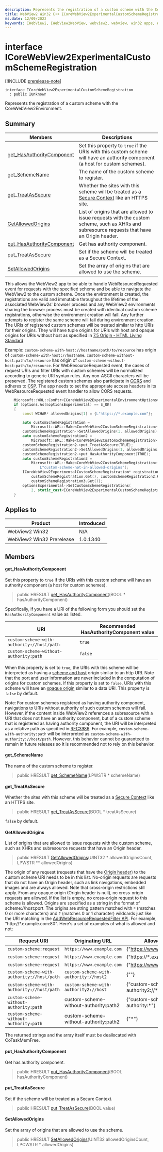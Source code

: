 ```yaml
---
description: Represents the registration of a custom scheme with the CoreWebView2Environment.
title: WebView2 Win32 C++ ICoreWebView2ExperimentalCustomSchemeRegistration
ms.date: 12/09/2022
keywords: IWebView2, IWebView2WebView, webview2, webview, win32 apps, win32, edge, ICoreWebView2, ICoreWebView2Controller, browser control, edge html, ICoreWebView2ExperimentalCustomSchemeRegistration
---
```


# interface ICoreWebView2ExperimentalCustomSchemeRegistration

[!INCLUDE [prerelease-note](../includes/prerelease-note.md)]

```
interface ICoreWebView2ExperimentalCustomSchemeRegistration
  : public IUnknown
```

Represents the registration of a custom scheme with the CoreWebView2Environment.

## Summary

 Members                        | Descriptions
--------------------------------|---------------------------------------------
[get_HasAuthorityComponent](#get_hasauthoritycomponent) | Set this property to `true` if the URIs with this custom scheme will have an authority component (a host for custom schemes).
[get_SchemeName](#get_schemename) | The name of the custom scheme to register.
[get_TreatAsSecure](#get_treatassecure) | Whether the sites with this scheme will be treated as a [Secure Context](https://developer.mozilla.org/docs/Web/Security/Secure_Contexts) like an HTTPS site.
[GetAllowedOrigins](#getallowedorigins) | List of origins that are allowed to issue requests with the custom scheme, such as XHRs and subresource requests that have an Origin header.
[put_HasAuthorityComponent](#put_hasauthoritycomponent) | Get has authority component.
[put_TreatAsSecure](#put_treatassecure) | Set if the scheme will be treated as a Secure Context.
[SetAllowedOrigins](#setallowedorigins) | Set the array of origins that are allowed to use the scheme.

This allows the WebView2 app to be able to handle WebResourceRequested event for requests with the specified scheme and be able to navigate the WebView2 to the custom scheme. Once the environment is created, the registrations are valid and immutable throughout the lifetime of the associated WebView2s' browser process and any WebView2 environments sharing the browser process must be created with identical custom scheme registrations, otherwise the environment creation will fail. Any further attempts to register the same scheme will fail during environment creation. The URIs of registered custom schemes will be treated similar to http URIs for their origins. They will have tuple origins for URIs with host and opaque origins for URIs without host as specified in [7.5 Origin - HTML Living Standard](https://html.spec.whatwg.org/multipage/origin.html)

Example: `custom-scheme-with-host://hostname/path/to/resource` has origin of `custom-scheme-with-host://hostname`. `custom-scheme-without-host:path/to/resource` has origin of `custom-scheme-without-host:path/to/resource`. For WebResourceRequested event, the cases of request URIs and filter URIs with custom schemes will be normalized according to generic URI syntax rules. Any non-ASCII characters will be preserved. The registered custom schemes also participate in [CORS](https://developer.mozilla.org/docs/Web/HTTP/CORS) and adheres to [CSP](https://developer.mozilla.org/docs/Web/HTTP/CSP). The app needs to set the appropriate access headers in its WebResourceRequested event handler to allow CORS requests. 
```cpp
    Microsoft::WRL::ComPtr<ICoreWebView2ExperimentalEnvironmentOptions> optionsExperimental;
    if (options.As(&optionsExperimental) == S_OK)
    {
        const WCHAR* allowedOrigins[1] = {L"https://*.example.com"};

        auto customSchemeRegistration =
            Microsoft::WRL::Make<CoreWebView2CustomSchemeRegistration>(L"custom-scheme");
        customSchemeRegistration->SetAllowedOrigins(1, allowedOrigins);
        auto customSchemeRegistration2 =
            Microsoft::WRL::Make<CoreWebView2CustomSchemeRegistration>(L"wv2rocks");
        customSchemeRegistration2->put_TreatAsSecure(TRUE);
        customSchemeRegistration2->SetAllowedOrigins(1, allowedOrigins);
        customSchemeRegistration2->put_HasAuthorityComponent(TRUE);
        auto customSchemeRegistration3 =
            Microsoft::WRL::Make<CoreWebView2CustomSchemeRegistration>(
                L"custom-scheme-not-in-allowed-origins");
        ICoreWebView2ExperimentalCustomSchemeRegistration* registrations[3] = {
            customSchemeRegistration.Get(), customSchemeRegistration2.Get(),
            customSchemeRegistration3.Get()};
        optionsExperimental->SetCustomSchemeRegistrations(
            2, static_cast<ICoreWebView2ExperimentalCustomSchemeRegistration**>(registrations));
    }
```

## Applies to

Product                         | Introduced
--------------------------------|---------------------------------------------
WebView2 Win32            |    N/A
WebView2 Win32 Prerelease |    1.0.1340

## Members

#### get_HasAuthorityComponent

Set this property to `true` if the URIs with this custom scheme will have an authority component (a host for custom schemes).

> public HRESULT [get_HasAuthorityComponent](#get_hasauthoritycomponent)(BOOL * hasAuthorityComponent)

Specifically, if you have a URI of the following form you should set the `HasAuthorityComponent` value as listed.

URI   |Recommended HasAuthorityComponent value
--------- | ---------
`custom-scheme-with-authority://host/path`|`true`
`custom-scheme-without-authority:path`|`false`

When this property is set to `true`, the URIs with this scheme will be interpreted as having a [scheme and host](https://html.spec.whatwg.org/multipage/origin.html#concept-origin-tuple) origin similar to an http URI. Note that the port and user information are never included in the computation of origins for custom schemes. If this property is set to `false`, URIs with this scheme will have an [opaque origin](https://html.spec.whatwg.org/multipage/origin.html#concept-origin-opaque) similar to a data URI. This property is `false` by default.

Note: For custom schemes registered as having authority component, navigations to URIs without authority of such custom schemes will fail. However, if the content inside WebView2 references a subresource with a URI that does not have an authority component, but of a custom scheme that is registered as having authority component, the URI will be interpreted as a relative path as specified in [RFC3986](https://www.rfc-editor.org/rfc/rfc3986). For example, `custom-scheme-with-authority:path` will be interpreted as `custom-scheme-with-authority://host/path`. However, this behavior cannot be guaranteed to remain in future releases so it is recommended not to rely on this behavior.

#### get_SchemeName

The name of the custom scheme to register.

> public HRESULT [get_SchemeName](#get_schemename)(LPWSTR * schemeName)

#### get_TreatAsSecure

Whether the sites with this scheme will be treated as a [Secure Context](https://developer.mozilla.org/docs/Web/Security/Secure_Contexts) like an HTTPS site.

> public HRESULT [get_TreatAsSecure](#get_treatassecure)(BOOL * treatAsSecure)

`false` by default.

#### GetAllowedOrigins

List of origins that are allowed to issue requests with the custom scheme, such as XHRs and subresource requests that have an Origin header.

> public HRESULT [GetAllowedOrigins](#getallowedorigins)(UINT32 * allowedOriginsCount, LPWSTR ** allowedOrigins)

The origin of any request (requests that have the [Origin header](https://developer.mozilla.org/docs/Web/HTTP/Headers/Origin)) to the custom scheme URI needs to be in this list. No-origin requests are requests that do not have an Origin header, such as link navigations, embedded images and are always allowed. Note that cross-origin restrictions still apply. From any opaque origin (Origin header is null), no cross-origin requests are allowed. If the list is empty, no cross-origin request to this scheme is allowed. Origins are specified as a string in the format of scheme://host:port. The origins are string pattern matched with `*` (matches 0 or more characters) and `?` (matches 0 or 1 character) wildcards just like the URI matching in the [AddWebResourceRequestedFilter API](/dotnet/api/microsoft.web.webview2.core.corewebview2.addwebresourcerequestedfilter). For example, "http://*.example.com:80". Here's a set of examples of what is allowed and not:

Request URI   |Originating URL   |AllowedOrigins   |Allowed
--------- | --------- | --------- | ---------
`custom-scheme:request`|`https://www.example.com`|{"https://www.example.com"}   |Yes
`custom-scheme:request`|`https://www.example.com`|{"https://*.example.com"}   |Yes
`custom-scheme:request`|`https://www.example.com`|{"https://www.example2.com"}   |No
`custom-scheme-with-authority://host/path`|`custom-scheme-with-authority://host2`|{""}   |No
`custom-scheme-with-authority://host/path`|`custom-scheme-with-authority2://host`|{"custom-scheme-with-authority2://*"}   |Yes
`custom-scheme-without-authority:path`|custom-scheme-without-authority:path2   |{"custom-scheme-without-authority:*"}   |No
`custom-scheme-without-authority:path`|custom-scheme-without-authority:path2   |{"*"}   |Yes
The returned strings and the array itself must be deallocated with CoTaskMemFree.

#### put_HasAuthorityComponent

Get has authority component.

> public HRESULT [put_HasAuthorityComponent](#put_hasauthoritycomponent)(BOOL hasAuthorityComponent)

#### put_TreatAsSecure

Set if the scheme will be treated as a Secure Context.

> public HRESULT [put_TreatAsSecure](#put_treatassecure)(BOOL value)

#### SetAllowedOrigins

Set the array of origins that are allowed to use the scheme.

> public HRESULT [SetAllowedOrigins](#setallowedorigins)(UINT32 allowedOriginsCount, LPCWSTR * allowedOrigins)

